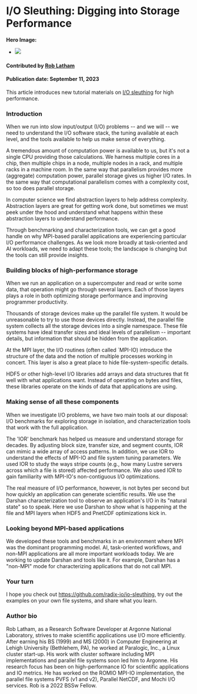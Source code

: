# I/O Sleuthing: Digging into Storage Performance

**Hero Image:**

- <img src='../../images/Blog_2307_io.png' />

#### Contributed by [Rob Latham](https://github.com/roblatham00 "Rob Latham's GitHub Profile")

#### Publication date: September 11, 2023

This article introduces new tutorial materials on [I/O sleuthing](https://github.com/radix-io/io-sleuthing) for high performance.

### Introduction

When we run into slow input/output (I/O) problems -- and we will -- we need to
understand the I/O software stack, the tuning available at each level,
and the tools available to help us make sense of everything.

A tremendous amount of computation power is available to us, but it's
not a single CPU providing those calculations.  We harness multiple
cores in a chip, then multiple chips in a node, multiple nodes in a
rack, and multiple racks in a machine room.  In the same way that
parallelism provides more (aggregate) computation power, parallel
storage gives us higher I/O rates.  In the same way that computational
parallelism comes with a complexity cost, so too does parallel storage.

In computer science we find abstraction layers to help address complexity.
Abstraction layers are great for getting work done, but sometimes we
must peek under the hood and understand what happens within these
abstraction layers to understand performance.

Through benchmarking and characterization tools, we can get a 
good handle on why MPI-based parallel applications are experiencing particular I/O
performance challenges.  As we look more broadly at task-oriented and AI
workloads, we need to adapt these tools; the landscape is changing but the
tools can still provide insights.

### Building blocks of high-performance storage

When we run an application on a supercomputer and read or write some
data, that operation might go through several layers.  Each of those
layers plays a role in both optimizing storage performance and
improving programmer productivity.

Thousands of storage devices make up the parallel file system.  It would
be unreasonable to try to use those devices directly.  Instead, the
parallel file system collects all the storage devices into a single
namespace.  These file systems have ideal transfer sizes and ideal
levels of parallelism -- important details, but information that should be
hidden from the application.

At the MPI layer, the I/O routines (often called `MPI-IO) introduce the structure of the data and the notion of multiple processes
working in concert.  This layer is also a great place to hide file-system-specific details.

HDF5 or other high-level I/O libraries add arrays and data structures that fit well
with what applications want.  Instead of operating on bytes and files,
these libraries operate on the kinds of data that applications are using.

### Making sense of all these components

When we investigate I/O problems, we have two main tools at our disposal:  I/O
benchmarks for exploring storage in isolation, and characterization tools that
work with the full application.

The 'IOR' benchmark has helped us measure and understand storage for decades.
By adjusting block size, transfer size, and segment counts, IOR can mimic a wide
array of access patterns.  In addition, we use IOR to understand the effects of
MPI-IO and file system tuning parameters.   We used IOR to study the ways
stripe counts (e.g., how many Lustre servers across which a file is stored) affected
performance.  We also used IOR to gain familiarity with MPI-IO's non-contiguous
I/O optimizations.

The real measure of I/O performance, however, is not bytes per second but how
quickly an application can generate scientific results.  We use the Darshan
characterization tool to observe an application's I/O in its "natural state" so
to speak.  Here we use Darshan to show what is happening at the file and MPI
layers when HDF5 and PnetCDF optimizations kick in.

### Looking beyond MPI-based applications

We developed these tools and benchmarks in an environment where MPI was the
dominant programming model.  AI, task-oriented workflows, and non-MPI
applications are all more important workloads today. We are working to update
Darshan and tools like it.  For example, Darshan has a "non-MPI" mode for
characterizing applications that do not call MPI.

### Your turn

I hope you check out https://github.com/radix-io/io-sleuthing, try out the
examples on your own file systems, and share what you learn.

### Author bio

Rob Latham, as a Research Software Developer at Argonne
National Laboratory, strives to make scientific applications use I/O more
efficiently. After earning his BS (1999) and MS (2000) in Computer Engineering
at Lehigh University (Bethlehem, PA), he worked at Paralogic, Inc., a Linux
cluster start-up.  His work with cluster software including MPI implementations
and parallel file systems soon led him to Argonne.  His research focus has been on high-performance IO for scientific applications and IO metrics.  He has
worked on the ROMIO MPI-IO implementation, the parallel file systems PVFS (v1
and v2), Parallel NetCDF, and Mochi I/O services.  Rob is a 2022 BSSw Fellow.

<!---
Publish: Yes
Topics: "high-performance computing (hpc)", "performance at leadership computing facilities", "online learning"
--->
